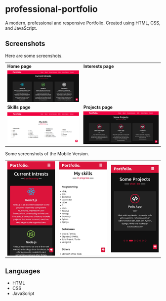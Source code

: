 # professional-portfolio

A modern, professional and responsive Portfolio. Created using HTML, CSS, and JavaScript.

## Screenshots

Here are some screenshots.

<table>
  <tr>
    <td><b>Home page</b></td>
    <td><b>Interests page</b></td>
  </tr>
  <tr>
    <td><img src="screenshots/Picture2.png" width="470"/></td>
  </tr>
  <tr>
    <td><b>Skills page</b></td>
    <td><b>Projects page</b></td>
  </tr>
  <tr>
    <td><img src="screenshots/Picture3.png" width="470"/></td>
    <td><img src="screenshots/Picture4.png" width="470"/></td>
  </tr>
 </table>
 
 Some screenshots of the Mobile Version.
 <table>
  <tr>
    <td><img src="screenshots/Picture8.jpg" width="280"/></td>
    <td><img src="screenshots/Picture9.jpg" width="280"/></td> 
    <td><img src="screenshots/Picture10.jpg" width="280"/></td>
  </tr>
 </table>
 
## Languages

<ul>
  <li>HTML</li>
  <li>CSS</li>
  <li>JavaScript</li>
</ul>


